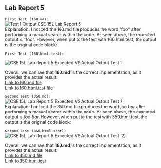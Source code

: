 ## Lab Report 5  
  
`First Test (160.md):`  
![Test 1 Output CSE 15L Lab Report 5](https://user-images.githubusercontent.com/103283657/173174112-4d028610-7fce-4a89-b26c-6284889cb2ed.png)  
Explanation: I noticed the 160.md file produces the word "foo" after performing a manual search within the code. As seen above, the expected output is "foo". However, when put to the test with 160.html.test, the output is the original code block:  

 `First Test (160.html.test):`  
  
![CSE 15L Lab Report 5 Expected VS Actual Output Test 1](https://user-images.githubusercontent.com/103283657/173174351-46a9eca3-41d8-4062-8886-5c2ed251d5a6.png)  
  
Overall, we can see that **160.md** is the correct implementation, as it provides the actual result.  
[Link to 160.md file](https://github.com/nidhidhamnani/markdown-parser/blob/main/test-files/160.md)  
[Link to 160.html.test file](https://github.com/nidhidhamnani/markdown-parser/blob/main/test-files/160.html.test)  
  
`Second Test (350.md):`  
![CSE 15L Lab Report 5 Expected VS Actual Output Test 2](https://user-images.githubusercontent.com/103283657/173174751-9b1671d3-1747-4ce9-9bb3-d5c4e4b5f2b9.png)  
Explanation: I noticed the 350.md file produces the word *foo bar* after performing a manual search within the code. As seen above, the expected output is *foo bar*. However, when put to the test with 350.html.test, the output is the original code block:  
  
`Second Test (350.html.test):`  
![CSE 15L Lab Report 5 Expected VS Actual Output Test (2)](https://user-images.githubusercontent.com/103283657/173175255-a934053c-4f96-486a-92e2-c22942889af1.png)  
  
Overall, we can see that **160.md** is the correct implementation, as it provides the actual result.  
[Link to 350.md file](https://github.com/nidhidhamnani/markdown-parser/blob/main/test-files/350.md)  
[Link to 350.html.test](https://github.com/nidhidhamnani/markdown-parser/blob/main/test-files/350.html.test)  


